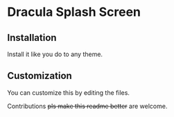 # Dracula Splash Screen
## Installation
Install it like you do to any theme.
## Customization
You can customize this by editing the files.

Contributions ~~pls make this readme better~~ are welcome.
